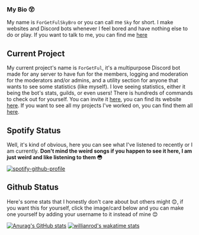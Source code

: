 ### My Bio 😲

My name is `ForGetFulSkyBro` or you can call me `Sky` for short. I make websites and Discord bots whenever I feel bored and have nothing else to do or play. If you want to talk to me, you can find me [here](https://discord.gg/ty6Rsua)

## Current Project

My current project's name is `ForGetFul`, it's a multipurpose Discord bot made for any server to have fun for the members, logging and moderation for the moderators and/or admins, and a utility section for anyone that wants to see some statistics (like myself). I love seeing statistics, either it being the bot's stats, guilds, or even users! There is hundreds of commands to check out for yourself. You can invite it [here](https://forgetful.ga/invite), you can find its website [here](https://forgetful.ga). If you want to see all my projects I've worked on, you can find them all [here](https://forgetful.ga/about).



## Spotify Status

Well, it's kind of obvious, here you can see what I've listened to recently or I am currently. **Don't mind the weird songs if you happen to see it here, I am just weird and like listening to them 😳**

[![spotify-github-profile](https://spotify-github-profile.vercel.app/api/view?uid=8fw8wluifdebs12yo4k3j0h6c&cover_image=true&theme=default)](https://github.com/kittinan/spotify-github-profile)


## Github Status

Here's some stats that I honestly don't care about but others might 😊, if you want this for yourself, click the image/card below and you can make one yourself by adding your username to it instead of mine 😊

[![Anurag's GitHub stats](https://github-readme-stats.vercel.app/api?username=forgetfulskybro&hide_border=true&theme=vue-dark)](https://github.com/anuraghazra/github-readme-stats) [![willianrod's wakatime stats](https://github-readme-stats.vercel.app/api/wakatime?username=ForGetFulSkyBro)](https://github.com/anuraghazra/github-readme-stats)

